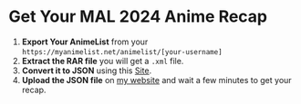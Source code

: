 # Get Your MAL 2024 Anime Recap

1. **Export Your AnimeList** from your `https://myanimelist.net/animelist/[your-username]`
2. **Extract the RAR file** you will get a `.xml` file.
3. **Convert it to JSON** using this [Site](https://codebeautify.org/xmltojson).
4. **Upload the JSON file** on [my website](https://mal-recap.vercel.app/) and wait a few minutes to get your recap.
